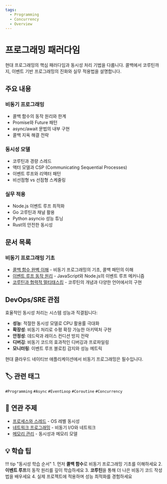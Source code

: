 ```yaml
---
tags:
  - Programming
  - Concurrency
  - Overview
---
```


# 프로그래밍 패러다임

현대 프로그래밍의 핵심 패러다임과 동시성 처리 기법을 다룹니다. 콜백에서 코루틴까지, 이벤트 기반 프로그래밍의 진화와 실무 적용법을 설명합니다.

## 주요 내용

### 비동기 프로그래밍
- 콜백 함수의 동작 원리와 한계
- Promise와 Future 패턴
- async/await 문법의 내부 구현
- 콜백 지옥 해결 전략

### 동시성 모델
- 코루틴과 경량 스레드
- 액터 모델과 CSP (Communicating Sequential Processes)
- 이벤트 루프와 리액터 패턴
- 비선점형 vs 선점형 스케줄링

### 실무 적용
- Node.js 이벤트 루프 최적화
- Go 고루틴과 채널 활용
- Python asyncio 성능 튜닝
- Rust의 안전한 동시성

## 문서 목록

### 비동기 프로그래밍 기초
- [콜백 함수 완벽 이해](callback.md) - 비동기 프로그래밍의 기초, 콜백 패턴의 이해
- [이벤트 루프 동작 원리](event-loop.md) - JavaScript와 Node.js의 이벤트 루프 메커니즘
- [코루틴과 협력적 멀티태스킹](coroutine.md) - 코루틴의 개념과 다양한 언어에서의 구현

## DevOps/SRE 관점

효율적인 동시성 처리는 시스템 성능과 직결됩니다:

- **성능**: 적절한 동시성 모델로 CPU 활용률 극대화
- **확장성**: 비동기 처리로 수평 확장 가능한 아키텍처 구현
- **안정성**: 데드락과 레이스 컨디션 방지 전략
- **디버깅**: 비동기 코드의 효과적인 디버깅과 프로파일링
- **모니터링**: 이벤트 루프 블로킹 감지와 성능 메트릭

현대 클라우드 네이티브 애플리케이션에서 비동기 프로그래밍은 필수입니다.

## 🏷️ 관련 태그

`#Programming` `#Async` `#EventLoop` `#Coroutine` `#Concurrency`

## 🔗 연관 주제

- [프로세스와 스레드](../process/index.md) - OS 레벨 동시성
- [네트워크 프로그래밍](../network/index.md) - 비동기 I/O와 네트워크
- [메모리 관리](../memory/index.md) - 동시성과 메모리 모델

## 💡 학습 팁

!!! tip "동시성 학습 순서"
    1. 먼저 **콜백 함수**로 비동기 프로그래밍 기초를 이해하세요
    2. **이벤트 루프**의 동작 원리를 깊이 학습하세요
    3. **코루틴**을 통해 더 나은 비동기 코드 작성법을 배우세요
    4. 실제 프로젝트에 적용하며 성능 최적화를 경험하세요
